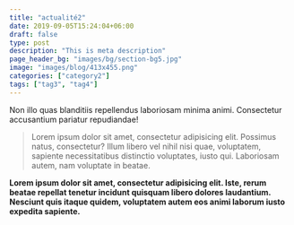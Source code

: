 ```yaml
---
title: "actualité2"
date: 2019-09-05T15:24:04+06:00
draft: false
type: post
description: "This is meta description"
page_header_bg: "images/bg/section-bg5.jpg"
image: "images/blog/413x455.png"
categories: ["category2"]
tags: ["tag3", "tag4"]
---
```


Non illo quas blanditiis repellendus laboriosam minima animi. Consectetur accusantium pariatur repudiandae!

> Lorem ipsum dolor sit amet, consectetur adipisicing elit. Possimus natus, consectetur? Illum libero vel nihil nisi quae, voluptatem, sapiente necessitatibus distinctio voluptates, iusto qui. Laboriosam autem, nam voluptate in beatae.

**Lorem ipsum dolor sit amet, consectetur adipisicing elit. Iste, rerum beatae repellat tenetur incidunt quisquam libero dolores laudantium. Nesciunt quis itaque quidem, voluptatem autem eos animi laborum iusto expedita sapiente.**
